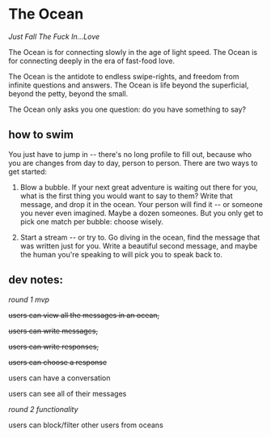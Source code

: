 # The Ocean

*Just Fall The Fuck In...Love*

The Ocean is for connecting slowly in the age of light speed. 
The Ocean is for connecting deeply in the era of fast-food love. 

The Ocean is the antidote to endless swipe-rights, and freedom from infinite questions and answers.
The Ocean is life beyond the superficial, beyond the petty, beyond the small.

The Ocean only asks you one question: do you have something to say? 


## how to swim 

You just have to jump in -- there's no long profile to fill out, because who you are changes from day to day, person to person.  There are two ways to get started: 

1.  Blow a bubble.  If your next great adventure is waiting out there for you, what is the first thing you would want to say to them?  Write that message, and drop it in the ocean.  Your person will find it -- or someone you never even imagined.  Maybe a dozen someones.  But you only get to pick one match per bubble: choose wisely. 

2. Start a stream -- or try to.  Go diving in the ocean, find the message that was written just for you.  Write a beautiful second message, and maybe the human you're speaking to will pick you to speak back to. 


## dev notes:

_round 1 mvp_

  ~~users can view all the messages in an ocean,~~
   
   ~~users can write messages,~~ 
   
   ~~users can write responses,~~ 
   
   ~~users can choose a response~~
   
   users can have a conversation
   
   users can see all of their messages
   
_round 2 functionality_

  users can block/filter other users from oceans 
